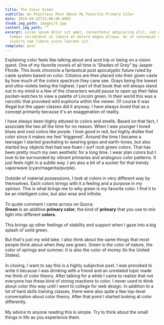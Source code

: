 ```yaml
---
title: The Color Green
subtitle: An Pointless Post About My Favorite Primary Color
date: 2019-04-25T23:00:00.000Z
thumb_img_path: images/5.jpg
content_img_path: ""
excerpt: Lorem ipsum dolor sit amet, consectetur adipiscing elit, sed do eiusmod
  tempor incididunt ut labore et dolore magna aliqua. Ac ut consequat semper
  viverra nam libero justo laoreet sit.
template: post
---
```

Explaining color feels like talking about and acid trip or being on a vision quest. One of my favorite novels of all time is 'Shades of Grey" by Jasper Fforde. This book chronicle a fantastical post apocalyptic future ruled by caste system based on color. Citizens are then placed into their given caste by how much of the colors spectrum they cane see. Grays being the lowest and ultra-violets being the highest. I part of that book that will always stand out in my mind is a few of the characters would pause to open up their false pocket-watches to view a palette of Lincoln green. In their world this was a narcotic that provoked wild euphoria within the viewer. Of course it was illegal but the upper classes did it anyway. I have always loved that as a concept primarily because it's an exaggeration of reality.

I have always been highly attuned to colors and smells. Based on that fact, I associate the two all the time for no reason. When I was younger I loved blues and cool colors like purple. I look good in red, but highly dislike that color since it makes me feel 'triggered'. Around the time I became a teenager I started gravitating to wearing grays and earth-tones, but also started buy objects that had sea-foam / surf rock green colors. That has been pretty much my own aesthetic for a long time. I wear plan colors but I love to be surrounded by vibrant primaries and analogous color patterns. It just feels right in a subtle way. I am also a bit of a sucker for that trendy vaporwave (cyan/magenta/purple).\
\
Outside of material possessions, I look at colors in very different way by themselves. Each colors brings with it a feeling and a purpose in my opinion. This is what brings me to why green is my favorite color. I find it to be an intelligent color, but also wise and infinite. \
\
To quote comment I came across on Quora:\
**Green** is an additive **primary color**, the kind of **primary** that you use to mix light into different **colors**.\
\
This brings up other feelings of stability and support when I gaze into a big splash of solid green. 

But that's just my wild take. I also think about the same things that most people think about when they see green. Green is the color of nature, the color of springs and summer. It is also the color of money (In the United States).\
\
In closing, I want to say this is a highly subjective post. I was provoked to write it because I was drinking with a friend and an unrelated topic made me think of color theory. After talking for a while I came to realize that not everyone has these kind of strong reactions to color. I never used to think about color this way until I went to college for web design. In addition to a lot of hard skills training classes, there were also quite a few top-level conversation about color theory. After that point I started looking at color differently. \
\
My advice to anyone reading this is simple. Try to think about the small things in life as you experience them.